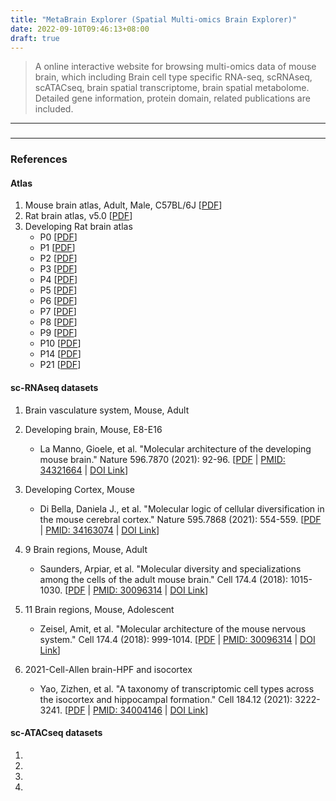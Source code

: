 ```yaml
---
title: "MetaBrain Explorer (Spatial Multi-omics Brain Explorer)"
date: 2022-09-10T09:46:13+08:00
draft: true
---
```


> A online interactive website for browsing multi-omics data of mouse brain, which including Brain cell type specific RNA-seq, scRNAseq, scATACseq, brain spatial transcriptome, brain spatial metabolome. Detailed gene information, protein domain, related publications are included.

<!--more-->

---
### 




---
### References

#### Atlas
1. Mouse brain atlas, Adult, Male, C57BL/6J [[PDF](https://pkueducn-my.sharepoint.com/:b:/g/personal/lijun0705_pku_edu_cn/EU52M0jlmw5JmAPEhyOf6i0B2AOQIwNkJFjv5Prfu9pGYw?e=7dCyUM)]
2. Rat brain atlas, v5.0 [[PDF](https://pkueducn-my.sharepoint.com/:b:/g/personal/lijun0705_pku_edu_cn/EbWQDRv7medPs__yyEA4R2QB6PzbYR70OATcisI0JwHtyw?e=keYTc6)]
3. Developing Rat brain atlas
    - P0 [[PDF](https://pkueducn-my.sharepoint.com/:b:/g/personal/lijun0705_pku_edu_cn/EagOjukPClpDoqnaxN13FfwBrpbg0tH4iZwfrPlRUdhK6w?e=f56v6G)]
    - P1 [[PDF](https://pkueducn-my.sharepoint.com/:b:/g/personal/lijun0705_pku_edu_cn/EbTarUI2xntFhbdX7YmX_NEB1n6Kkd2xkiIuFT4PNUbqbg?e=wvc1S5)]
    - P2 [[PDF](https://pkueducn-my.sharepoint.com/:b:/g/personal/lijun0705_pku_edu_cn/EbMWu7I28IpGvAT01OYLjbsBHBlZZ7Bsi7WtSHqE643LTw?e=4NUAS8)]
    - P3 [[PDF](https://pkueducn-my.sharepoint.com/:b:/g/personal/lijun0705_pku_edu_cn/EZxNQZqdgQ1KkStayyZs8ysBU1zQVfpcE-5Dl2X1OcQZGQ?e=vCOYle)]
    - P4 [[PDF](https://pkueducn-my.sharepoint.com/:b:/g/personal/lijun0705_pku_edu_cn/EcCAnuEVF9lLl2LB3gi7qo4B11uXXUfavtWcfxwE-iF65Q?e=6oO3x2)]
    - P5 [[PDF](https://pkueducn-my.sharepoint.com/:b:/g/personal/lijun0705_pku_edu_cn/EX36QZBjaaVOh8-N3DXbECkBLavk7nfeQdGw3y5T38TYYw?e=lbQI6P)]
    - P6 [[PDF](https://pkueducn-my.sharepoint.com/:b:/g/personal/lijun0705_pku_edu_cn/EQ1EF2tXXZ9Bg2ekW-jnwCYBhWdQPbJzzacAh9F_6MowVQ?e=JhuiRR)]
    - P7 [[PDF](https://pkueducn-my.sharepoint.com/:b:/g/personal/lijun0705_pku_edu_cn/EX6U5BcjxTVPkvOn4t2KFqMBxSxaIWoN0NMpRhrGRiGboQ?e=Cfy22R)]
    - P8 [[PDF](https://pkueducn-my.sharepoint.com/:b:/g/personal/lijun0705_pku_edu_cn/EdhdOc14g7hLiVM3mEA_pfcBHHLofFozJk5ZW9MXf4aE8A?e=ivzZsU)]
    - P9 [[PDF](https://pkueducn-my.sharepoint.com/:b:/g/personal/lijun0705_pku_edu_cn/Ee_JVj4f8vRDoq-_qDEW2NEBFhmzQnN7IWw9TYF929WRog?e=Ntj91d)]
    - P10 [[PDF](https://pkueducn-my.sharepoint.com/:b:/g/personal/lijun0705_pku_edu_cn/EaCJEEmuUddKvMckzO4NVdoBdN1rJhRmzDEL751r2-TI_Q?e=8b4H2Q)]
    - P14 [[PDF](https://pkueducn-my.sharepoint.com/:b:/g/personal/lijun0705_pku_edu_cn/Eb7Hx2y17whHqWo-3LDpzskBlrlKEHgmhZrFZsxxRAkFLg?e=KiRo6X)]
    - P21 [[PDF](https://pkueducn-my.sharepoint.com/:b:/g/personal/lijun0705_pku_edu_cn/EUrRbywsZitCtGdFFJwxzSYBo1iHl4GMrssRxiOyOVh3Tw?e=2kVpHJ)]


#### sc-RNAseq datasets
1. Brain vasculature system, Mouse, Adult
2. Developing brain, Mouse, E8-E16
    - La Manno, Gioele, et al. "Molecular architecture of the developing mouse brain." Nature 596.7870 (2021): 92-96. [[PDF](https://pkueducn-my.sharepoint.com/:b:/g/personal/lijun0705_pku_edu_cn/EUys66UY2qJGrmdAzz2Q_l0B1lq3s6cBZydWt1O7W9TG_A?e=uvgDRR) | [PMID: 34321664](https://pubmed.ncbi.nlm.nih.gov/34321664/) | [DOI Link](https://doi.org/10.1038/s41586-021-03775-x)]
3. Developing Cortex, Mouse
    - Di Bella, Daniela J., et al. "Molecular logic of cellular diversification in the mouse cerebral cortex." Nature 595.7868 (2021): 554-559. [[PDF](https://pkueducn-my.sharepoint.com/:b:/g/personal/lijun0705_pku_edu_cn/Ee9YuhYUo8FFr_-fQcssEpUBUktL_0LyZHg7VO2cPcJ4oA?e=4S1tdf) | [PMID: 34163074](https://pubmed.ncbi.nlm.nih.gov/34163074/) | [DOI Link](https://doi.org/10.1038/s41586-021-03670-5)]

4. 9 Brain regions, Mouse, Adult
    - Saunders, Arpiar, et al. "Molecular diversity and specializations among the cells of the adult mouse brain." Cell 174.4 (2018): 1015-1030. [[PDF](https://pkueducn-my.sharepoint.com/:b:/g/personal/lijun0705_pku_edu_cn/EVT_hw8h5ytHqq_nYYXs6h4BRA4zP-M5wc95_U1yL6QuPQ?e=qL8Jvo) | [PMID: 30096314](https://pubmed.ncbi.nlm.nih.gov/30096314/) | [DOI Link](https://doi.org/10.1016/j.cell.2018.06.021)]
5. 11 Brain regions, Mouse, Adolescent
    - Zeisel, Amit, et al. "Molecular architecture of the mouse nervous system." Cell 174.4 (2018): 999-1014. [[PDF](https://pkueducn-my.sharepoint.com/:b:/g/personal/lijun0705_pku_edu_cn/EXEbgkfQHcVNuhio5-wW7HYByv9j2zBGk4ILN9wXdx_a9w?e=8d8gS8) | [PMID: 30096314](https://pubmed.ncbi.nlm.nih.gov/30096314/) | [DOI Link](https://doi.org/10.1016/j.cell.2018.06.021)]
6. 2021-Cell-Allen brain-HPF and isocortex
    - Yao, Zizhen, et al. "A taxonomy of transcriptomic cell types across the isocortex and hippocampal formation." Cell 184.12 (2021): 3222-3241. [[PDF](https://pkueducn-my.sharepoint.com/:b:/g/personal/lijun0705_pku_edu_cn/EddKYAm5NjVItXKLm10hTZ0BlCrXE8Bi_8y_RilmbW1zPw?e=0SEVUi) | [PMID: 34004146](https://pubmed.ncbi.nlm.nih.gov/34004146/) | [DOI Link](https://doi.org/10.1016/j.cell.2021.04.021)]


#### sc-ATACseq datasets
1.
2.
3.
4.